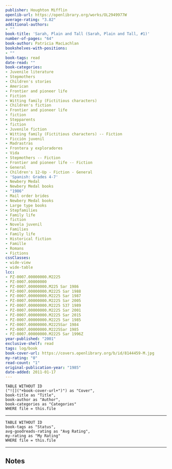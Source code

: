 ```yaml
---
publisher: Houghton Mifflin
openlib-url: https://openlibrary.org/works/OL2949977W
average-rating: "3.82"
additional-authors:
- ""
book-title: 'Sarah, Plain and Tall (Sarah, Plain and Tall, #1)'
number-of-pages: "64"
book-author: Patricia MacLachlan
bookshelves-with-positions:
- ""
book-tags: read
date-read: ""
book-categories:
- Juvenile literature
- Stepmothers
- Children's stories
- American
- Frontier and pioneer life
- Fiction
- Witting family (Fictitious characters)
- Children's fiction
- Frontier and pioneer life
- fiction
- Stepparents
- fiction
- Juvenile fiction
- Witting family (Fictitious characters) -- Fiction
- Ficción juvenil
- Madrastras
- Frontera y exploradores
- Vida
- Stepmothers -- Fiction
- Frontier and pioneer life -- Fiction
- General
- Children's 12-Up - Fiction - General
- 'Spanish: Grades 4-7'
- Newbery Medal
- Newbery Medal books
- "1986"
- Mail order brides
- Newbery Medal books
- Large type books
- Stepfamilies
- Family life
- fiction
- Novela juvenil
- Families
- Family life
- Historical fiction
- Famille
- Romans
- Fictions
cssClasses:
- wide-view
- wide-table
lcc:
- PZ-0007.00000000.M2225
- PZ-0007.00000000
- PZ-0007.00000000.M225 Sar 1986
- PZ-0007.00000000.M2225 Sar 1988
- PZ-0007.00000000.M2225 Sar 1987
- PZ-0007.00000000.M2225 Sar 2005
- PZ-0007.00000000.M2225 S37 1989
- PZ-0007.00000000.M2225 Sar 2001
- PZ-0007.00000000.M2225 Sar 2015
- PZ-0007.00000000.M2225 Sar 1985
- PZ-0007.00000000.M2225Sar 1984
- PZ-0007.00000000.M2225Sar 1985
- PZ-0007.00000000.M2225 Sar 1996Z
year-published: "2001"
exclusive-shelf: read
tags: log/book
book-cover-url: https://covers.openlibrary.org/b/id/8144459-M.jpg
my-rating: "0"
read-count: "1"
original-publication-year: "1985"
date-added: 2011-01-17
---
```


```dataview
TABLE WITHOUT ID
("![]("+book-cover-url+")") as "Cover",
book-title as "Title",
book-author as "Author",
book-categories as "Categories"
WHERE file = this.file
```
---
```dataview
TABLE WITHOUT ID
book-tags as "Status",
avg-goodreads-rating as "Avg Rating",
my-rating as "My Rating"
WHERE file = this.file
```
---
## Notes


